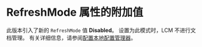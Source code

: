 # RefreshMode 属性的附加值

此版本引入了新的 `RefreshMode` 值 **Disabled**。 设置为此模式时，LCM 不进行文档管理。 有关详细信息，请参阅[配置本地配置管理器](https://msdn.microsoft.com/powershell/dsc/metaconfig)。


<!--HONumber=Aug16_HO3-->


